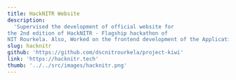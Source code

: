 ```yaml
---
title: HackNITR Website
description:
  'Supervised the development of official website for
the 2nd edition of HackNITR - Flagship hackathon of
NIT Rourkela. Also, Worked on the frontend development of the Application.'
slug: hacknitr
github: 'https://github.com/dscnitrourkela/project-kiwi'
link: 'https://hacknitr.tech'
thumb: '../../src/images/hacknitr.png'
---
```


